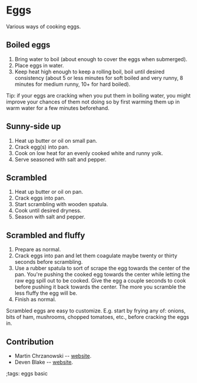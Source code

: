 # Eggs

Various ways of cooking eggs.

## Boiled eggs

1. Bring water to boil (about enough to cover the eggs when submerged).
2. Place eggs in water.
3. Keep heat high enough to keep a rolling boil, boil until desired consistency
   (about 5 or less minutes for soft boiled and very runny, 8 minutes for medium
   runny, 10+ for hard boiled).

Tip: if your eggs are cracking when you put them in boiling water, you might
improve your chances of them not doing so by first warming them up in warm water
for a few minutes beforehand.

## Sunny-side up

1. Heat up butter or oil on small pan.
2. Crack egg(s) into pan.
3. Cook on low heat for an evenly cooked white and runny yolk.
4. Serve seasoned with salt and pepper.

## Scrambled

1. Heat up butter or oil on pan.
2. Crack eggs into pan.
3. Start scrambling with wooden spatula.
4. Cook until desired dryness.
5. Season with salt and pepper.

## Scrambled and fluffy

1. Prepare as normal.
2. Crack eggs into pan and let them coagulate maybe twenty or thirty seconds
   before scrambling.
3. Use a rubber spatula to sort of scrape the egg towards the center of the pan.
   You're pushing the cooked egg towards the center while letting the raw egg
   spill out to be cooked.  Give the egg a couple seconds to cook before pushing
   it back towards the center.  The more you scramble the less fluffy the egg
   will be.
4. Finish as normal.

Scrambled eggs are easy to customize. E.g. start by frying any of: onions, bits
of ham, mushrooms, chopped tomatoes, etc., before cracking the eggs in.

## Contribution

- Martin Chrzanowski -- [website](https://m-chrzan.xyz).
- Deven Blake -- [website](http://www.trinity.moe).

;tags: eggs basic
